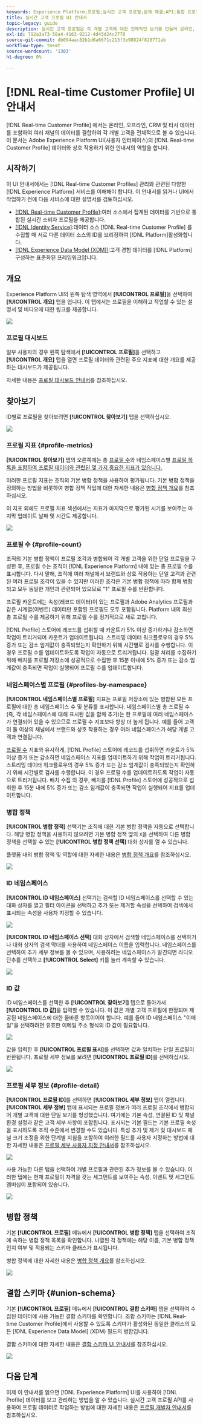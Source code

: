 ```yaml
---
keywords: Experience Platform;프로필;실시간 고객 프로필;문제 해결;API;통합 프로필;통합 프로필;통합;프로필;rtcp;프로필 사용;프로필 사용;결합 스키마;UNION PROFILE;결합 프로필
title: 실시간 고객 프로필 UI 안내서
topic-legacy: guide
description: 실시간 고객 프로필은 각 개별 고객에 대한 전체적인 보기를 만들어 온라인, 오프라인, CRM 및 타사 데이터를 포함하여 여러 채널의 데이터를 결합합니다. 이 문서는 Adobe Experience Platform 사용자 인터페이스에서 실시간 고객 프로필과 상호 작용하는 안내서의 역할을 합니다.
exl-id: 792a3a73-58a4-4163-9212-4d43d24c2770
source-git-commit: db094aac82b1d0a6671c213f3e98824f828771ab
workflow-type: tm+mt
source-wordcount: '1303'
ht-degree: 0%

---
```


# [!DNL Real-time Customer Profile] UI 안내서

[!DNL Real-time Customer Profile] 에서는 온라인, 오프라인, CRM 및 타사 데이터를 포함하여 여러 채널의 데이터를 결합하여 각 개별 고객을 전체적으로 볼 수 있습니다. 이 문서는 Adobe Experience Platform UI(사용자 인터페이스)의 [!DNL Real-time Customer Profile] 데이터와 상호 작용하기 위한 안내서의 역할을 합니다.

## 시작하기

이 UI 안내서에서는 [!DNL Real-time Customer Profiles] 관리와 관련된 다양한 [!DNL Experience Platform] 서비스를 이해해야 합니다. 이 안내서를 읽거나 UI에서 작업하기 전에 다음 서비스에 대한 설명서를 검토하십시오.

* [[!DNL Real-time Customer Profile]](../home.md):여러 소스에서 집계된 데이터를 기반으로 통합된 실시간 소비자 프로필을 제공합니다.
* [[!DNL Identity Service]](../../identity-service/home.md):데이터 소스 [!DNL Real-time Customer Profile] 를 수집할 때 서로 다른 데이터 소스의 ID를 브리징하여  [!DNL Platform]활성화합니다.
* [[!DNL Experience Data Model (XDM)]](../../xdm/home.md):고객 경험 데이터를  [!DNL Platform] 구성하는 표준화된 프레임워크입니다.

## 개요

Experience Platform UI의 왼쪽 탐색 영역에서 **[!UICONTROL 프로필]**&#x200B;을 선택하여 **[!UICONTROL 개요]** 탭을 엽니다. 이 탭에서는 프로필을 이해하고 작업할 수 있는 설명서 및 비디오에 대한 링크를 제공합니다.

![](../images/user-guide/profiles-overview.png)

### 프로필 대시보드

일부 사용자의 경우 왼쪽 탐색에서 **[!UICONTROL 프로필]**&#x200B;을 선택하고 **[!UICONTROL 개요]** 탭을 열면 프로필 데이터와 관련된 주요 지표에 대한 개요를 제공하는 대시보드가 제공됩니다.

자세한 내용은 [프로필 대시보드 안내서](profile-dashboard.md)를 참조하십시오.

## 찾아보기

ID별로 프로필을 찾아보려면 **[!UICONTROL 찾아보기]** 탭을 선택하십시오.

![](../images/user-guide/profiles-browse.png)

### 프로필 지표 {#profile-metrics}

**[!UICONTROL 찾아보기]** 탭의 오른쪽에는 총 [프로필 수](#profile-count)와 네임스페이스별 [프로필 목록을 포함하여 프로필 데이터와 관련된 몇 가지 중요한 지표가 있습니다.](#profiles-by-namespace)

이러한 프로필 지표는 조직의 기본 병합 정책을 사용하여 평가됩니다. 기본 병합 정책을 정의하는 방법을 비롯하여 병합 정책 작업에 대한 자세한 내용은 [병합 정책 개요](../merge-policies/overview.md)를 참조하십시오.

이 지표 외에도 프로필 지표 섹션에서는 지표가 마지막으로 평가된 시기를 보여주는 마지막 업데이트 날짜 및 시간도 제공합니다.

![](../images/user-guide/profiles-profile-metrics.png)

### 프로필 수 {#profile-count}

조직의 기본 병합 정책이 프로필 조각과 병합되어 각 개별 고객을 위한 단일 프로필을 구성한 후, 프로필 수는 조직이 [!DNL Experience Platform] 내에 있는 총 프로필 수를 표시합니다. 다시 말해, 조직에 여러 채널에서 브랜드와 상호 작용하는 단일 고객과 관련된 여러 프로필 조각이 있을 수 있지만 이러한 조각은 기본 병합 정책에 따라 함께 병합되고 모두 동일한 개인과 관련되어 있으므로 &quot;1&quot; 프로필 수를 반환합니다.

프로필 카운트에는 속성(레코드 데이터)이 있는 프로필과 Adobe Analytics 프로필과 같은 시계열(이벤트) 데이터만 포함된 프로필도 모두 포함됩니다. Platform 내의 최신 총 프로필 수를 제공하기 위해 프로필 수를 정기적으로 새로 고칩니다.

[!DNL Profile] 스토어에 레코드를 섭취할 때 카운트가 5% 이상 증가하거나 감소하면 작업이 트리거되어 카운트가 업데이트됩니다. 스트리밍 데이터 워크플로우의 경우 5% 증가 또는 감소 임계값이 충족되었는지 확인하기 위해 시간별로 검사를 수행합니다. 이 경우 프로필 수를 업데이트하도록 작업이 자동으로 트리거됩니다. 일괄 처리를 수집하기 위해 배치를 프로필 저장소에 성공적으로 수집한 후 15분 이내에 5% 증가 또는 감소 임계값이 충족되면 작업이 실행되어 프로필 수를 업데이트합니다.

### 네임스페이스별 프로필 {#profiles-by-namespace}

**[!UICONTROL 네임스페이스별 프로필]** 지표는 프로필 저장소에 있는 병합된 모든 프로필에 대한 총 네임스페이스 수 및 분류를 표시합니다. 네임스페이스별 총 프로필 수(즉, 각 네임스페이스에 대해 표시된 값을 함께 추가)는 한 프로필에 여러 네임스페이스가 연결되어 있을 수 있으므로 프로필 수 지표보다 항상 더 높게 됩니다. 예를 들어 고객이 둘 이상의 채널에서 브랜드와 상호 작용하는 경우 여러 네임스페이스가 해당 개별 고객과 연결됩니다.

[프로필 수](#profile-count) 지표와 유사하게, [!DNL Profile] 스토어에 레코드를 섭취하면 카운트가 5% 이상 증가 또는 감소하면 네임스페이스 지표를 업데이트하기 위해 작업이 트리거됩니다. 스트리밍 데이터 워크플로우의 경우 5% 증가 또는 감소 임계값이 충족되었는지 확인하기 위해 시간별로 검사를 수행합니다. 이 경우 프로필 수를 업데이트하도록 작업이 자동으로 트리거됩니다. 배치 수집 의 경우, 배치를 [!DNL Profile] 스토어에 성공적으로 섭취한 후 15분 내에 5% 증가 또는 감소 임계값이 충족되면 작업이 실행되어 지표를 업데이트합니다.

### 병합 정책

**[!UICONTROL 병합 정책]** 선택기는 조직에 대한 기본 병합 정책을 자동으로 선택합니다. 해당 병합 정책을 사용하지 않으려면 기본 병합 정책 옆의 `X`을 선택하여 다른 병합 정책을 선택할 수 있는 **[!UICONTROL 병합 정책 선택]** 대화 상자를 열 수 있습니다.

플랫폼 내의 병합 정책 및 역할에 대한 자세한 내용은 [병합 정책 개요](../merge-policies/overview.md)를 참조하십시오.

![](../images/user-guide/profiles-search-merge-policy.png)

### ID 네임스페이스

**[!UICONTROL ID 네임스페이스]** 선택기는 검색할 ID 네임스페이스를 선택할 수 있는 대화 상자를 열고 필터 아이콘을 선택하고 추가 또는 제거할 속성을 선택하여 검색에서 표시되는 속성을 사용자 지정할 수 있습니다.

![](../images/user-guide/profiles-search-filter.png)

**[!UICONTROL ID 네임스페이스 선택]** 대화 상자에서 검색할 네임스페이스를 선택하거나 대화 상자의 검색 막대를 사용하여 네임스페이스 이름을 입력합니다. 네임스페이스를 선택하여 추가 세부 정보를 볼 수 있으며, 사용하려는 네임스페이스가 발견되면 라디오 단추를 선택하고 **[!UICONTROL Select]** 키를 눌러 계속할 수 있습니다.

![](../images/user-guide/profiles-select-identity-namespace.png)

### ID 값

ID 네임스페이스를 선택한 후 **[!UICONTROL 찾아보기]** 탭으로 돌아가서 **[!UICONTROL ID 값]**&#x200B;을 입력할 수 있습니다. 이 값은 개별 고객 프로필에 한정되며 제공된 네임스페이스에 대한 올바른 항목이어야 합니다. 예를 들어 ID 네임스페이스 &quot;이메일&quot;을 선택하려면 유효한 이메일 주소 형식의 ID 값이 필요합니다.

![](../images/user-guide/profiles-show-profile.png)

값을 입력한 후 **[!UICONTROL 프로필 표시]**&#x200B;를 선택하면 값과 일치하는 단일 프로필이 반환됩니다. 프로필 세부 정보를 보려면 **[!UICONTROL 프로필 ID]**&#x200B;를 선택하십시오.

![](../images/user-guide/profiles-display-profile.png)

### 프로필 세부 정보 {#profile-detail}

**[!UICONTROL 프로필 ID]**&#x200B;를 선택하면 **[!UICONTROL 세부 정보]** 탭이 열립니다. **[!UICONTROL 세부 정보]** 탭에 표시되는 프로필 정보가 여러 프로필 조각에서 병합되어 개별 고객에 대한 단일 보기를 형성했습니다. 여기에는 기본 속성, 연결된 ID 및 채널 환경 설정과 같은 고객 세부 사항이 포함됩니다. 표시되는 기본 필드는 기본 프로필 속성을 표시하도록 조직 수준에서 변경할 수도 있습니다. 특성 추가 및 제거 및 대시보드 패널 크기 조정을 위한 단계별 지침을 포함하여 이러한 필드를 사용자 지정하는 방법에 대한 자세한 내용은 [프로필 세부 사용자 지정 안내서](profile-customization.md)를 참조하십시오.

![](../images/user-guide/profiles-profile-detail.png)

사용 가능한 다른 탭을 선택하여 개별 프로필과 관련된 추가 정보를 볼 수 있습니다. 이러한 탭에는 현재 프로필이 자격을 갖는 세그먼트를 보여주는 속성, 이벤트 및 세그먼트 멤버십이 포함되어 있습니다.

![](../images/user-guide/profiles-attributes-events-segments.png)

## 병합 정책

기본 **[!UICONTROL 프로필]** 메뉴에서 **[!UICONTROL 병합 정책]** 탭을 선택하여 조직에 속하는 병합 정책 목록을 확인합니다. 나열된 각 정책에는 해당 이름, 기본 병합 정책인지 여부 및 적용되는 스키마 클래스가 표시됩니다.

병합 정책에 대한 자세한 내용은 [병합 정책 개요](../merge-policies/overview.md)를 참조하십시오.

![](../images/user-guide/profiles-merge-policies.png)

## 결합 스키마 {#union-schema}

기본 **[!UICONTROL 프로필]** 메뉴에서 **[!UICONTROL 결합 스키마]** 탭을 선택하여 수집된 데이터에 사용 가능한 결합 스키마를 확인합니다. 조합 스키마는 [!DNL Real-time Customer Profile]에서 사용할 수 있도록 스키마가 활성화된 동일한 클래스의 모든 [!DNL Experience Data Model] (XDM) 필드의 병합입니다.

결합 스키마에 대한 자세한 내용은 [결합 스키마 UI 안내서](union-schema.md)를 참조하십시오.

![](../images/user-guide/profiles-union-schema.png)

## 다음 단계

이제 이 안내서를 읽으면 [!DNL Experience Platform] UI를 사용하여 [!DNL Profile] 데이터를 보고 관리하는 방법을 알 수 있습니다. 실시간 고객 프로필 API를 사용하여 프로필 데이터로 작업하는 방법에 대한 자세한 내용은 [프로필 개발자 안내서](../api/overview.md)를 참조하십시오.
